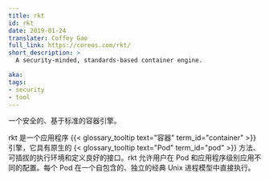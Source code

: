 ```yaml
---
title: rkt
id: rkt
date: 2019-01-24
translater: Coffey Gao
full_link: https://coreos.com/rkt/
short_description: >
  A security-minded, standards-based container engine.

aka: 
tags:
- security
- tool
---
```


<!--
---
title: rkt
id: rkt
date: 2019-01-24
full_link: https://coreos.com/rkt/
short_description: >
  A security-minded, standards-based container engine.

aka: 
tags:
- security
- tool
---
-->

<!--
 A security-minded, standards-based container engine.
-->
 
 一个安全的、基于标准的容器引擎。

<!--more--> 

<!--
rkt is an application {{< glossary_tooltip text="container" term_id="container" >}} engine featuring a {{< glossary_tooltip text="Pod" term_id="pod" >}}-native approach, a pluggable execution environment, and a well-defined surface area. rkt allows users to apply different configurations at both the Pod and application level. Each Pod executes directly in the classic Unix process model, in a self-contained, isolated environment.
-->

rkt 是一个应用程序 {{< glossary_tooltip text="容器" term_id="container" >}} 引擎，它具有原生的 {< glossary_tooltip text="Pod" term_id="pod" >}} 方法、可插拔的执行环境和定义良好的接口。rkt 允许用户在 Pod 和应用程序级别应用不同的配置。每个 Pod 在一个自包含的、独立的经典 Unix 进程模型中直接执行。